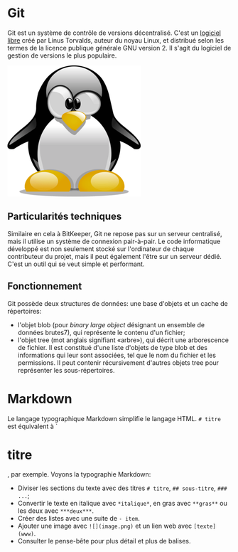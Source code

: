 # Git

Git est un système de contrôle de versions décentralisé. C'est un [logiciel libre](https://fr.wikipedia.org/wiki/Logiciel_libre) créé par Linus Torvalds, auteur du noyau Linux, et distribué selon les termes de la licence publique générale GNU version 2. Il s'agit du logiciel de gestion de versions le plus populaire.

![Git](logo.png)

## Particularités techniques

Similaire en cela à BitKeeper, Git ne repose pas sur un serveur centralisé, mais il utilise un système de connexion pair-à-pair. Le code informatique développé est non seulement stocké sur l'ordinateur de chaque contributeur du projet, mais il peut également l'être sur un serveur dédié. C'est un outil qui se veut simple et performant. 

## Fonctionnement

Git possède deux structures de données: une base d'objets et un cache de répertoires:

- l'objet blob (pour *binary large object* désignant un ensemble de données brutes7), qui représente le contenu d'un fichier;
- l'objet tree (mot anglais signifiant «arbre»), qui décrit une arborescence de fichier. Il est constitué d'une liste d'objets de type blob et des informations qui leur sont associées, tel que le nom du fichier et les permissions. Il peut contenir récursivement d'autres objets tree pour représenter les sous-répertoires.

# Markdown

Le langage typographique Markdown simplifie le langage HTML. `# titre` est équivalent à `<h1>titre</h1>, par exemple. Voyons la typographie Markdown:

- Diviser les sections du texte avec des titres `# titre`, `## sous-titre`, `### ...`;
- Convertir le texte en italique avec `*italique*`, en gras avec `**gras**` ou les deux avec `***deux***`.
- Créer des listes avec une suite de `- item`.
- Ajouter une image avec `![](image.png)` et un lien web avec `[texte](www)`.
- Consulter le pense-bête pour plus détail et plus de balises.